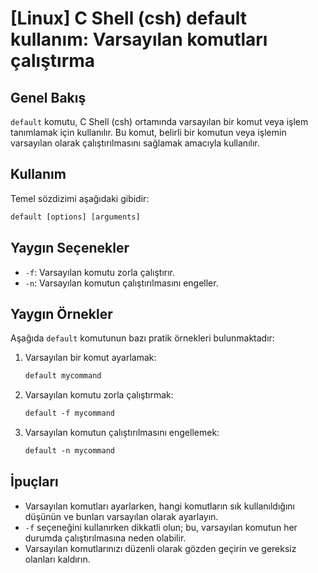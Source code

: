 # [Linux] C Shell (csh) default kullanım: Varsayılan komutları çalıştırma

## Genel Bakış
`default` komutu, C Shell (csh) ortamında varsayılan bir komut veya işlem tanımlamak için kullanılır. Bu komut, belirli bir komutun veya işlemin varsayılan olarak çalıştırılmasını sağlamak amacıyla kullanılır.

## Kullanım
Temel sözdizimi aşağıdaki gibidir:

```csh
default [options] [arguments]
```

## Yaygın Seçenekler
- `-f`: Varsayılan komutu zorla çalıştırır.
- `-n`: Varsayılan komutun çalıştırılmasını engeller.

## Yaygın Örnekler
Aşağıda `default` komutunun bazı pratik örnekleri bulunmaktadır:

1. Varsayılan bir komut ayarlamak:
   ```csh
   default mycommand
   ```

2. Varsayılan komutu zorla çalıştırmak:
   ```csh
   default -f mycommand
   ```

3. Varsayılan komutun çalıştırılmasını engellemek:
   ```csh
   default -n mycommand
   ```

## İpuçları
- Varsayılan komutları ayarlarken, hangi komutların sık kullanıldığını düşünün ve bunları varsayılan olarak ayarlayın.
- `-f` seçeneğini kullanırken dikkatli olun; bu, varsayılan komutun her durumda çalıştırılmasına neden olabilir.
- Varsayılan komutlarınızı düzenli olarak gözden geçirin ve gereksiz olanları kaldırın.